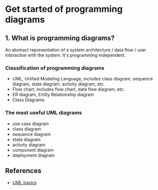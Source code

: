 # Get started of programming diagrams

## 1. What is programming diagrams?

An abstract representation of a system architecture / data flow / user interactive with the system.
It's programming independent.

### Classification of programming diagrams

- UML, Unified Modeling Language, includes class diagram, sequence diagram, state diagram, activity diagram, etc.
- Flow chart, includes flow chart, data flow diagram, etc.
- ER diagram, Entity Relationship diagram
- Class Diagrams

### The most useful UML diagrams

- use case diagram
- class diagram
- sequence diagram
- state diagram
- activity diagram
- component diagram
- deployment diagram

## References

- [UML basics](https://developer.ibm.com/series/uml-basics/)